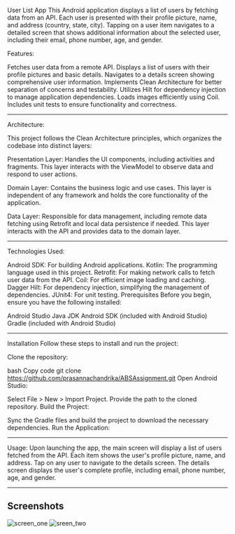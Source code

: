 User List App
This Android application displays a list of users by fetching data from an API. Each user is presented with their profile picture, name, and address (country, state, city). Tapping on a user item navigates to a detailed screen that shows additional information about the selected user, including their email, phone number, age, and gender.

Features:

Fetches user data from a remote API.
Displays a list of users with their profile pictures and basic details.
Navigates to a details screen showing comprehensive user information.
Implements Clean Architecture for better separation of concerns and testability.
Utilizes Hilt for dependency injection to manage application dependencies.
Loads images efficiently using Coil.
Includes unit tests to ensure functionality and correctness.

----------------------
Architecture:

This project follows the Clean Architecture principles, which organizes the codebase into distinct layers:

Presentation Layer: Handles the UI components, including activities and fragments. This layer interacts with the ViewModel to observe data and respond to user actions.

Domain Layer: Contains the business logic and use cases. This layer is independent of any framework and holds the core functionality of the application.

Data Layer: Responsible for data management, including remote data fetching using Retrofit and local data persistence if needed. This layer interacts with the API and provides data to the domain layer.

--------------------
Technologies Used:

Android SDK: For building Android applications.
Kotlin: The programming language used in this project.
Retrofit: For making network calls to fetch user data from the API.
Coil: For efficient image loading and caching.
Dagger Hilt: For dependency injection, simplifying the management of dependencies.
JUnit4: For unit testing.
Prerequisites
Before you begin, ensure you have the following installed:

Android Studio
Java JDK
Android SDK (included with Android Studio)
Gradle (included with Android Studio)

-------------------------------------------
Installation
Follow these steps to install and run the project:

Clone the repository:

bash
Copy code
git clone https://github.com/prasannachandrika/ABSAssignment.git
Open Android Studio:

Select File > New > Import Project.
Provide the path to the cloned repository.
Build the Project:

Sync the Gradle files and build the project to download the necessary dependencies.
Run the Application:

---------------------------------
Usage:
Upon launching the app, the main screen will display a list of users fetched from the API.
Each item shows the user's profile picture, name, and address.
Tap on any user to navigate to the details screen.
The details screen displays the user's complete profile, including email, phone number, age, and gender.

---------------------------------
## Screenshots
![screen_one](https://github.com/user-attachments/assets/8e45c6af-fda3-45c6-b877-57724624af6b)
![sreen_two](https://github.com/user-attachments/assets/30b2cacf-eb42-4460-a110-ecb34450b583)

